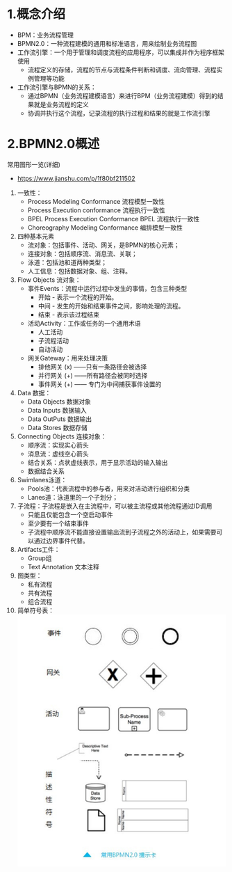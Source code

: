 # 1.概念介绍
- BPM：业务流程管理
- BPMN2.0：一种流程建模的通用和标准语言，用来绘制业务流程图
- 工作流引擎：一个用于管理和调度流程的应用程序，可以集成并作为程序框架使用
    - 流程定义的存储，流程的节点与流程条件判断和调度、流向管理、流程实例管理等功能
- 工作流引擎与BPMN的关系：
    - 通过BPMN（业务流程建模语言）来进行BPM（业务流程建模）得到的结果就是业务流程的定义
    - 协调并执行这个流程，记录流程的执行过程和结果的就是工作流引擎

# 2.BPMN2.0概述
常用图形一览(详细)
- https://www.jianshu.com/p/1f80bf211502
1. 一致性：
    - Process Modeling Conformance 流程模型一致性
    - Process Execution conformance 流程执行一致性
    - BPEL Process Execution Conformance BPEL 流程执行一致性
    - Choreography Modeling Conformance 编排模型一致性 
2. 四种基本元素
    - 流对象：包括事件、活动、网关，是BPMN的核心元素；
    - 连接对象：包括顺序流、消息流、关联；
    - 泳道：包括池和道两种类型；
    - 人工信息：包括数据对象、组、注释。
3. Flow Objects 流对象：
    - 事件Events：流程中运行过程中发生的事情，包含三种类型
        -  开始 - 表示一个流程的开始。
        -  中间 - 发生的开始和结束事件之间，影响处理的流程。
        -  结束 - 表示该过程结束
    - 活动Activity：工作或任务的一个通用术语
        - 人工活动
        - 子流程活动
        - 自动活动
    - 网关Gateway：用来处理决策
        - 排他网关 (x) ——只有一条路径会被选择
        - 并行网关 (+) ——所有路径会被同时选择
        - 事件网关 (+) —— 专门为中间捕获事件设置的
4. Data 数据：
    - Data Objects 数据对象
    - Data Inputs 数据输入
    - Data OutPuts 数据输出
    - Data Stores 数据存储
5. Connecting Objects 连接对象：
    - 顺序流：实现实心箭头
    - 消息流：虚线空心箭头
    - 结合关系：点状虚线表示，用于显示活动的输入输出
    - 数据结合关系
6. Swimlanes泳道：
    - Pools池：代表流程中的参与者，用来对活动进行组织和分类
    - Lanes道：泳道里的一个子划分；
7. 子流程：子流程是嵌入在主流程中，可以被主流程或其他流程通过ID调用
    - 只能且仅能包含一个空启动事件
    - 至少要有一个结束事件
    - 子流程中顺序流不能直接设置输出流到子流程之外的活动上，如果需要可以通过边界事件代替。
8. Artifacts工件：
    - Group组
    - Text Annotation 文本注释
9. 图类型：
   - 私有流程
   - 共有流程
   - 组合流程
10. 简单符号表：
![](img/BPMN提示表.jpeg)

      

    